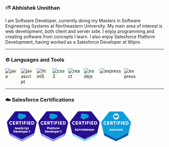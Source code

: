 ### ⛅ Abhishek Unnithan

I am Software Developer, currently doing my Masters in Software Engineering Systems at Northeastern University. My main area of interest is web development, both client and server side. I enjoy programming and creating software from concepts I learn. I also enjoy Salesforce Platform Development, having worked as a Salesforce Developer at Wipro.

--- 


### ⚙️ Languages and Tools

<link rel="stylesheet" href="https://cdn.jsdelivr.net/gh/devicons/devicon@v2.15.1/devicon.min.css">

<div style="display:flex";>
<img src="https://cdn.jsdelivr.net/gh/devicons/devicon/icons/java/java-original-wordmark.svg" alt="java" style="width:40px; padding-right:10px;">
<img src="https://cdn.jsdelivr.net/gh/devicons/devicon/icons/javascript/javascript-original.svg" alt="javascript" style="width:40px; padding-right:10px;">
<img src="https://cdn.jsdelivr.net/gh/devicons/devicon/icons/html5/html5-plain-wordmark.svg" alt="html5" style="width:40px; padding-right:10px;">
<img src="https://cdn.jsdelivr.net/gh/devicons/devicon/icons/css3/css3-original-wordmark.svg" alt="css3" style="width:40px; padding-right:10px;">
<img src="https://cdn.jsdelivr.net/gh/devicons/devicon/icons/react/react-original.svg" alt="react" style="width:40px; padding-right:10px; ">
<img src="https://cdn.jsdelivr.net/gh/devicons/devicon/icons/nodejs/nodejs-original.svg" alt="nodejs" style="width:40px; padding-right:10px; ">
<div style="background-color:white; display:inline-block;">
  <img src="https://cdn.jsdelivr.net/gh/devicons/devicon/icons/express/express-original.svg" alt="express" style="width:40px; margin-right:10px; ">
</div>
<img src="https://cdn.jsdelivr.net/gh/devicons/devicon/icons/salesforce/salesforce-original.svg" alt="express" style="width:40px; padding-right:10px; "> 
</div>

---

### ☁️ Salesforce Certifications
<img src="./TransparentImage.png" alt="force-certis" />


<!--
**abhishek98-force/abhishek98-force** is a ✨ _special_ ✨ repository because its `README.md` (this file) appears on your GitHub profile.

Here are some ideas to get you started:


-->
